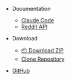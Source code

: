 <!-- _navbar.md -->

- Documentation
  - [Claude Code](../claude/docs/claude-code/README.md)
  - [Reddit API](../reddit/reddit-api.md)

- Download
  - [📦 Download ZIP](https://github.com/jamesprial/doc-repo/archive/refs/heads/main.zip)
  - [Clone Repository](https://github.com/jamesprial/doc-repo)

- [GitHub](https://github.com/jamesprial/doc-repo)

